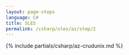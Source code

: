 ```yaml
---
layout: page-steps
language: C#
title: SLES
permalink: /csharp/sles/az/step/2
---
```


{% include partials/csharp/az-crudunix.md %}
